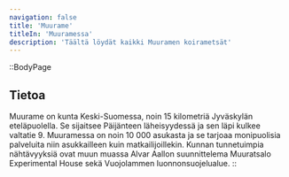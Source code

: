 ```yaml
---
navigation: false
title: 'Muurame'
titleIn: 'Muuramessa'
description: 'Täältä löydät kaikki Muuramen koirametsät'
---
```


::BodyPage
## Tietoa
Muurame on kunta Keski-Suomessa, noin 15 kilometriä Jyväskylän eteläpuolella. Se sijaitsee Päijänteen läheisyydessä ja sen läpi kulkee valtatie 9. Muuramessa on noin 10 000 asukasta ja se tarjoaa monipuolisia palveluita niin asukkailleen kuin matkailijoillekin. Kunnan tunnetuimpia nähtävyyksiä ovat muun muassa Alvar Aallon suunnittelema Muuratsalo Experimental House sekä Vuojolammen luonnonsuojelualue.
::
